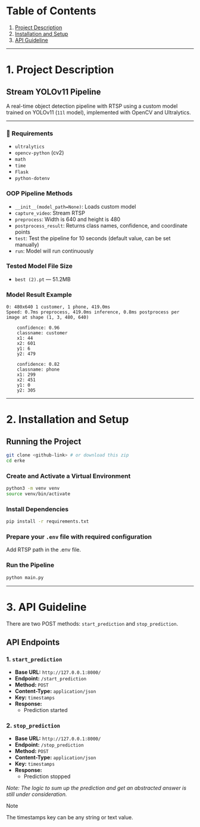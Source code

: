 # Table of Contents

1. [Project Description](#project-description)
2. [Installation and Setup](#installation-and-setup)
3. [API Guideline](#api-guideline)

---

# 1. Project Description

## Stream YOLOv11 Pipeline

A real-time object detection pipeline with RTSP using a custom model trained on YOLOv11 (`11l` model), implemented with OpenCV and Ultralytics.

---

### 🔧 Requirements

- `ultralytics`
- `opencv-python` (cv2)
- `math`
- `time`
- `Flask`
- `python-dotenv`

### OOP Pipeline Methods

- `__init__(model_path=None)`: Loads custom model
- `capture_video`: Stream RTSP
- `preprocess`: Width is 640 and height is 480
- `postprocess_result`: Returns class names, confidence, and coordinate points
- `test`: Test the pipeline for 10 seconds (default value, can be set manually)
- `run`: Model will run continuously

### Tested Model File Size

- `best (2).pt` — 51.2MB

### Model Result Example

```
0: 480x640 1 customer, 1 phone, 419.0ms
Speed: 0.7ms preprocess, 419.0ms inference, 0.8ms postprocess per image at shape (1, 3, 480, 640)

    confidence: 0.96
    classname: customer
    x1: 44
    x2: 601
    y1: 6
    y2: 479

    confidence: 0.82
    classname: phone
    x1: 299
    x2: 451
    y1: 0
    y2: 305
```

---

# 2. Installation and Setup

## Running the Project

```bash
git clone <github-link> # or download this zip
cd erke
```

### Create and Activate a Virtual Environment

```bash
python3 -m venv venv
source venv/bin/activate
```

### Install Dependencies

```bash
pip install -r requirements.txt
```

### Prepare your `.env` file with required configuration
Add RTSP path in the .env file.

### Run the Pipeline

```bash
python main.py
```

---

# 3. API Guideline

There are two POST methods: `start_prediction` and `stop_prediction`.

## API Endpoints

### 1. `start_prediction`

- **Base URL:** `http://127.0.0.1:8000/`
- **Endpoint:** `/start_prediction`
- **Method:** `POST`
- **Content-Type:** `application/json`
- **Key:** `timestamps`
- **Response:**
  - Prediction started

### 2. `stop_prediction`

- **Base URL:** `http://127.0.0.1:8000/`
- **Endpoint:** `/stop_prediction`
- **Method:** `POST`
- **Content-Type:** `application/json`
- **Key:** `timestamps`
- **Response:**
  - Prediction stopped

_Note: The logic to sum up the prediction and get an abstracted answer is still under consideration._

> [!NOTE]
> The timestamps key can be any string or text value.
